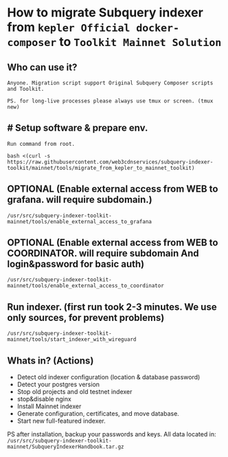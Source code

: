 # How to migrate Subquery indexer from `kepler Official docker-composer` to `Toolkit Mainnet Solution`
## Who can use it?
`Anyone. Migration script support Original Subquery Composer scripts and Toolkit.` 

`PS. for long-live processes please always use tmux or screen. (tmux new)`

## # Setup software & prepare env.
`Run command from root.`
```
bash <(curl -s https://raw.githubusercontent.com/web3cdnservices/subquery-indexer-toolkit/mainnet/tools/migrate_from_kepler_to_mainnet_toolkit)
```

## OPTIONAL (Enable external access from WEB to grafana. will require subdomain.)
```
/usr/src/subquery-indexer-toolkit-mainnet/tools/enable_external_access_to_grafana
```


## OPTIONAL (Enable external access from WEB to COORDINATOR. will require subdomain And login&password for basic auth)
```
/usr/src/subquery-indexer-toolkit-mainnet/tools/enable_external_access_to_coordinator
```


## Run indexer.  (first run took 2-3 minutes. We use only sources, for prevent problems)
```
/usr/src/subquery-indexer-toolkit-mainnet/tools/start_indexer_with_wireguard
```




## Whats in? (Actions)
 - Detect old indexer configuration (location & database password)
 - Detect your postgres version
 - Stop old projects and old testnet indexer
 - stop&disable nginx
 - Install Mainnet indexer
 - Generate configuration, certificates, and move database.
 - Start new full-featured indexer.

PS after installation, backup your passwords and keys. All data located in:
`/usr/src/subquery-indexer-toolkit-mainnet/SubqueryIndexerHandbook.tar.gz`
